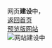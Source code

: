 网页**建设**中，
<br>[返回首页](https://schlibra.github.io/Stars-Studios)
<br>[预览版网站](https://schlibra.github.io/Stars-Studios/new)
<br>
![网站建设中](https://schlibra.github.io/Stars-Studios/building/building.jpg)
